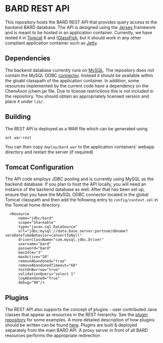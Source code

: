 BARD REST API
=============

This repository hosts the BARD REST API that provides query access to the backend BARD database. The API is
designed using the [Jersey ](http://jersey.java.net/) framework and is meant to be hosted in an application 
container. Currently, we have tested it in [Tomcat](http://tomcat.apache.org/) 6 and ([GlassFish](http://en.wikipedia.org/wiki/GlassFish), 
but it should work in any other compliant application container such as [Jetty](http://en.wikipedia.org/wiki/Jetty_(web_server)).

Dependencies
------------

The backend database currently runs on [MySQL](http://www.mysql.com/). The repository does not contain the MySQL ODBC [connector](http://www.mysql.com/products/connector/). Instead it should
be available within the gloabl classpath of the application container. In addition, some resources implemented by the current
code have a dependency on the ChemAxon jchem.jar file. Due to license restrictions this is not included in the repository. You
should obtain an appropriately licensed version and place it under `lib/`.


Building
--------

The REST API is deployed as a WAR file which can be generated using
```
ant war-rest
```
You can then copy `deploy/bard.war` to the application containers' webapp directory and restart the server (if required)

Tomcat Configuration
--------------------

The API code employs JDBC pooling and is currently using MySQL as the backend database. If you plan to host the API locally, you will
need an instance of the backend database as well. After that has been set up, ensure that you have the MySQL ODBC connector located in 
the global Tomcat classpath and then add the following entry to `config/context.xml` in the Tomcat home directory.
```
  <Resource
      name="jdbc/bard"
      scope="Shareable"
      type="javax.sql.DataSource"
      url="jdbc:mysql://data.base.server:portnum/dbname?zeroDateTimeBehavior=convertToNull" 
      driverClassName="com.mysql.jdbc.Driver"
      username="bard"
      password="bard"
      maxIdle="3"
      maxActive="20"
      removeAbandoned="true"
      removeAbandonedTimeout="60"
      testOnBorrow="true"
      validationQuery="select 1"
      logAbandoned="true"
      debug="99"/>
```

Plugins
-------

The REST API also supports the concept of plugins - user contributed Java classes that appear as resources in the REST hierarchy. See the 
[plugin repository](https://github.com/ncatsdpiprobedev/bardplugins) for some examples. A more detailed description of how plugins should be written can be found [here](https://github.com/ncatsdpiprobedev/bard/wiki/Plugins). Plugins are built & deployed separately from the main BARD API. A proxy server in front of all BARD resources performs the appropriate redirection
